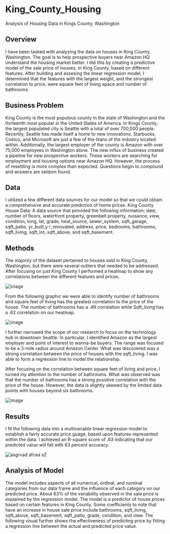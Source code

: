 # King_County_Housing
Analysis of Housing Data in Kings County, Washington
 
## Overview
I have been tasked with analyzing the data on houses in King County, Washington. The goal is to help prospective buyers near Amazon HQ understand the housing market better. I did this by creating a predictive model of the sale price of houses, in King County, based on different features. After building and assesing the linear regression model, I determined that the features with the largest weight, and the strongest correlation to price, were square feet of living space and number of bathrooms.

## Business Problem
King County is the most populous county in the state of Washington and the thirteenth most popular in the United States of America. In Kings County, the largest populated city is Seattle with a total of over 700,000 people. Recently, Seattle has made itself a home to new innovations. Starbucks, Costco, and Microsoft are just a few of the titans of the industry located within. Additionally, the largest employer of the county is Amazon with over 75,000 employees in Washington alone. The new influx of business created a pipeline for new prospective workers. These workers are searching for employment and housing options near Amazon HQ. However, the process of resettling is more complex than expected. Questions begin to compound and answers are seldom found. 

## Data
I utilized a few different data sources for our model so that we could obtain a comprehensive and accurate prediction of home prices.
King County House Data:
A data source that provided the following information; date, number of floors, waterfront property, greenbelt property, nuisance, view, condition, long, lat, grade, heat_source, sewer_system, sqft_garage, sqft_patio, yr_built,y r_renovated, address, price, bedrooms, bathrooms, sqft_living, sqft_lot, sqft_above, and sqft_basement. 

## Methods
The majority of the dataset pertained to houses sold in King County, Washington, but there were several outliers that needed to be addressed. After focusing on just King County I performed a heatmap to show any correlations between the different features and prices. 

![image](https://github.com/ewestrich/King-County-House-Sales/assets/131708046/5fee393e-e31a-4947-98b6-e9401a25fff4)


 From the following graphic we were able to identify number of bathrooms and square feet of living has the greatest correlation to the price of the house. The number of bathrooms has a .49 correlation while Sqft_living has a .62 correlation on our heatmap. 

![image](https://github.com/ewestrich/King-County-House-Sales/assets/131708046/59c07411-a207-4306-9e02-784fcbf5aad3)


I further narrowed the scope of our research to focus on the technology hub in downtown Seattle. In particular, I identified Amazon as the largest employer and point of interest to wanna-be buyers. The range was focused to be a 3-mile radius around Amazon Center. What was discovered was a strong correlation between the price of houses with the sqft_living. I was able to form a regression line to model the relationship. 

After focusing on the correlation between square feet of living and price, I turned my attention to the number of bathrooms.  What was observed was that the number of bathrooms has a strong posotive correlation with the price of the house. However, the data is slightly skewed by the limited data points with houses beyond six bathrooms. 

![image](https://github.com/ewestrich/King-County-House-Sales/assets/131708046/79be686d-b68b-451a-b985-7359e16b03ec)


## Results
I fit the following data into a multivariable linear regression model to establish a fairly accurate price guage, based upon features represented within the data. I achieved an R-square score of .63 indicating that our predicted value will fall with 63 percent accuracy.



![asgrvad afcea sZ](https://github.com/ewestrich/King-County-House-Sales/assets/130884190/1434c4f9-d8ae-46b0-82fe-93816ec14025)

## Analysis of Model
The model includes aspects of all numerical, ordinal, and nominal categories from our data frame and the influence of each category on our predicted price. About 63% of the variability observed in the sale price is explained by the regression model. The model is a predictor of house prices based on certain features in King County. Some coefficients to note that have an increase in house sale price include bathrooms, sqft_living, sqft_above, sqft_basement, sqft_patio, grade, condition, and view. The following visual further shows the effectiveness of predicting price by fitting a regression line between the actual and predicted price value. 
